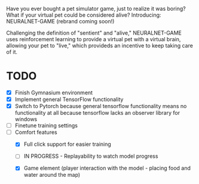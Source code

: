 Have you ever bought a pet simulator game, just to realize it was boring? What if your virtual pet could be considered alive? Introducing: NEURALNET-GAME (rebrand coming soon!)

Challenging the definition of "sentient" and "alive," NEURALNET-GAME uses reinforcement learning to provide a virtual pet with a virtual brain, allowing your pet to "live," which provideds an incentive to keep taking care of it. 

# TODO
- [x] Finish Gymnasium environment
- [x] Implement general TensorFlow functionality
- [x] Switch to Pytorch because general tensorflow functionality means no functionality at all because tensorflow lacks an observer library for windows
- [ ] Finetune training settings
- [ ] Comfort features
  - [x] Full click support for easier training
  - [ ] IN PROGRESS - Replayability to watch model progress
  - [x] Game element (player interaction with the model - placing food and water around the map)

